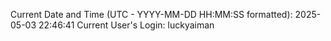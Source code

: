 Current Date and Time (UTC - YYYY-MM-DD HH:MM:SS formatted): 2025-05-03 22:46:41
Current User's Login: luckyaiman
